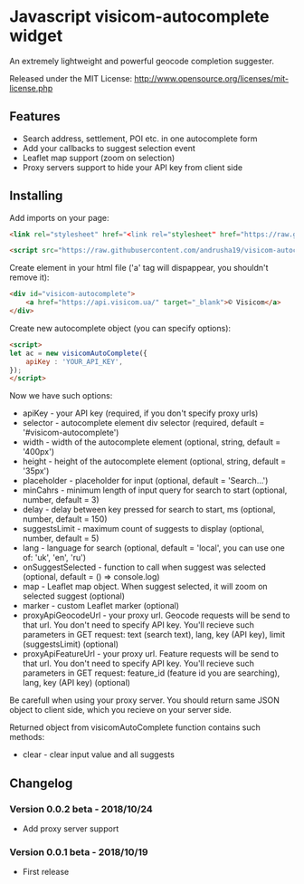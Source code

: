 Javascript visicom-autocomplete widget
===================

An extremely lightweight and powerful geocode completion suggester.

Released under the MIT License: http://www.opensource.org/licenses/mit-license.php

## Features

* Search address, settlement, POI etc. in one autocomplete form
* Add your callbacks to suggest selection event
* Leaflet map support (zoom on selection)
* Proxy servers support to hide your API key from client side

## Installing
Add imports on your page:

```html
<link rel="stylesheet" href="<link rel="stylesheet" href="https://raw.githubusercontent.com/andrusha19/visicom-autocomplete/master/visicom-autocomplete.css">">
```

```html
<script src="https://raw.githubusercontent.com/andrusha19/visicom-autocomplete/master/visicom-autocomplete.js"></script>
```

Create element in your html file ('a' tag will dispappear, you shouldn't remove it):

```html
<div id="visicom-autocomplete">
    <a href="https://api.visicom.ua/" target="_blank">© Visicom</a>
</div>
```

Create new autocomplete object (you can specify options):
```html
<script>
let ac = new visicomAutoComplete({        
    apiKey : 'YOUR_API_KEY',
});
</script>
```

Now we have such options:
* apiKey - your API key (required, if you don't specify proxy urls)
* selector - autocomplete element div selector (required, default = '#visicom-autocomplete')
* width - width of the autocomplete element (optional, string, default = '400px')
* height - height of the autocomplete element (optional, string, default = '35px')
* placeholder - placeholder for input (optional, default = 'Search...')
* minCahrs - minimum length of input query for search to start (optional, number, default = 3)
* delay - delay between key pressed for search to start, ms (optional, number, default = 150)
* suggestsLimit - maximum count of suggests to display (optional, number, default = 5)
* lang - language for search (optional, default = 'local', you can use one of: 'uk', 'en', 'ru')
* onSuggestSelected - function to call when suggest was selected (optional, default = () => console.log)
* map - Leaflet map object. When suggest selected, it will zoom on selected suggest (optional)
* marker - custom Leaflet marker (optional)
* proxyApiGeocodeUrl - your proxy url. Geocode requests will be send to that url. You don't need to specify API key. You'll recieve such parameters in GET request: text (search text), lang, key (API key), limit (suggestsLimit) (optional)
* proxyApiFeatureUrl - your proxy url. Feature requests will be send to that url. You don't need to specify API key. You'll recieve such parameters in GET request: feature_id (feature id you are searching), lang, key (API key) (optional)

Be carefull when using your proxy server. You should return same JSON object to client side, which you recieve on your server side.

Returned object from visicomAutoComplete function contains such methods:
* clear - clear input value and all suggests

## Changelog

### Version 0.0.2 beta - 2018/10/24

* Add proxy server support

### Version 0.0.1 beta - 2018/10/19

* First release
